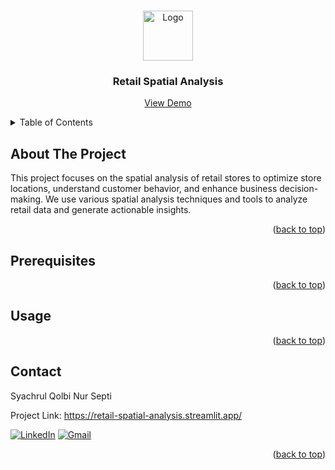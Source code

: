 <a name="readme-top"></a>

<!-- PROJECT LOGO -->
<br />
<div align="center">
  <a href="#">
    <img src="https://img.icons8.com/?size=100&id=ISvzi43_6Fxs&format=png&color=000000" alt="Logo" width="80" height="80">
  </a>

  <h3 align="center">Retail Spatial Analysis</h3>

  <p align="center">
    <a href="https://retail-spatial-analysis.streamlit.app/">View Demo</a>
  </p>
</div>

<!-- TABLE OF CONTENTS -->
<details>
  <summary>Table of Contents</summary>
  <ol>
    <li>
      <a href="#about-the-project">About The Project</a>
    </li>
    <li>
      <a href="#prerequisites">Getting Started</a>
    </li>
    <li><a href="#usage">Usage</a></li>
    <li><a href="#contact">Contact</a></li>
  </ol>
</details>



<!-- ABOUT THE PROJECT -->
## About The Project

This project focuses on the spatial analysis of retail stores to optimize store locations, understand customer behavior, and enhance business decision-making. We use various spatial analysis techniques and tools to analyze retail data and generate actionable insights.

<p align="right">(<a href="#readme-top">back to top</a>)</p>


<!-- PREREQUISITES -->
## Prerequisites

<p align="right">(<a href="#readme-top">back to top</a>)</p>



<!-- USAGE EXAMPLES -->
## Usage

<p align="right">(<a href="#readme-top">back to top</a>)</p>


<!-- CONTACT -->
## Contact

Syachrul Qolbi Nur Septi

Project Link: https://retail-spatial-analysis.streamlit.app/

[![LinkedIn][linkedin-shield]][linkedin-url] [![Gmail][gmail-shield]][gmail-url]

<p align="right">(<a href="#readme-top">back to top</a>)</p>


<!-- MARKDOWN LINKS & IMAGES -->
<!-- https://www.markdownguide.org/basic-syntax/#reference-style-links -->
[linkedin-shield]: https://img.shields.io/badge/-LinkedIn-black.svg?style=for-the-badge&logo=linkedin&colorB=555
[linkedin-url]: https://www.linkedin.com/in/syachrulqolbi/
[gmail-shield]: https://img.shields.io/badge/Gmail-D14836?style=for-the-badge&logo=gmail&logoColor=white
[gmail-url]: https://mail.google.com/mail/u/0/?to=syachrulqolbinursepti@gmail.com&fs=1&tf=cm
